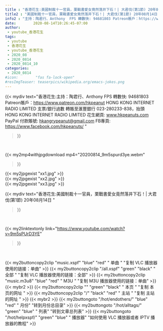 ```yaml
---
title : "香港花生:美國制裁十一官員，栗戰書愛女竟然落井下石！| 大君伐(第1節) 20年08月14日 "
title2 : "美國制裁十一官員，栗戰書愛女竟然落井下石！| 大君伐(第1節) 20年08月14日 "
info2 : "主持：陶君行、Anthony  FPS 轉數快: 94681803 Patreon賬戶：https://www.patreon.com/hkpeanut HONG KONG INTERNET RADIO LIMITED 支票/銀行過數 轉賬至滙豐銀行 023-280233-838，抬頭 HONG KONG INTERNET RADIO LIMITED   花生網頁: www.hkpeanuts.com PayPal 付款賬號: hkangrypeanut@gmail.com FB專頁: https://www.facebook.com/hkpeanuts/ "
date:        2020-08-14T10:26:45-07:00
author:
 - youtube_香港花生
tags:
 - youtube
 - 香港花生
 - youtube_香港花生
 - 2020_08
 - 2020_0814
 - 2020_0814_10
categories:
 - 2020_0814
#icon:        "fas fa-lock-open"
#resImgTeaser: teaserpics/wikipedia.org/emacs-jokes.png
---
```


{{< mydiv text="香港花生:主持：陶君行、Anthony  FPS 轉數快: 94681803 Patreon賬戶：https://www.patreon.com/hkpeanut HONG KONG INTERNET RADIO LIMITED 支票/銀行過數 轉賬至滙豐銀行 023-280233-838，抬頭 HONG KONG INTERNET RADIO LIMITED   花生網頁: www.hkpeanuts.com PayPal 付款賬號: hkangrypeanut@gmail.com FB專頁: https://www.facebook.com/hkpeanuts/ "
>}}
<br>


{{< my2mp4withjpgdownload mp4="20200814_9m5spurd3ye.webm"
>}}

{{< my2jpgexist "xx1.jpg" >}}<br>
{{< my2jpgexist "xx2.jpg" >}}<br>
{{< my2jpgexist "xx3.jpg" >}}<br>



{{< mydiv text="香港花生:美國制裁十一官員，栗戰書愛女竟然落井下石！| 大君伐(第1節) 20年08月14日 "
>}}
<br>

{{< my2linktextonly link="https://www.youtube.com/watch?v=9m5sPUrD3YE"
>}}


<br>

{{< my2buttoncopy2clip "music.xspf"        "blue"   "red"    " 单曲 "  "复制 VLC 播放器使用的链接：单曲" >}} {{< my2buttoncopy2clip "/all.xspf"         "green"  "black"  " 全部 "  "复制 VLC 播放器使用的链接：全部" >}} {{< my2buttoncopy2clip "music.m3u8"        "blue"   "red"    " M3U  "    "复制 M3U 播放器使用的链接：单曲" >}} {{< mybr2 >}} {{< my2buttoncopy2clip ""                  "green"  "black"  " 本页 "    "复制 本页的网址 " >}} {{< my2buttoncopy2clip "/"                 "black"  "red"    " 主站 "    "复制 主站的网址 " >}} {{< mybr2 >}} {{< my2buttongoto      "/hot/endothers/"   "blue"   "red"    " 月份"   "转到月份总目录" >}} {{< my2buttongoto      "/hot/alltags/"     "green"  "blue"   " 列表"   "转到文章总列表" >}} {{< my2buttongoto      "/hot/helpxspf/"    "green"  "blue"   " 播放器" "如何使用 VLC 播放器或者 IPTV 播放器的教程" >}} 
